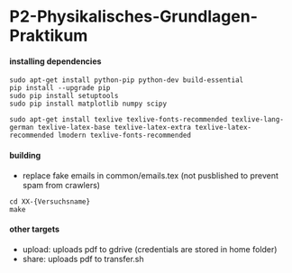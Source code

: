 # P2-Physikalisches-Grundlagen-Praktikum

#### installing dependencies
```
sudo apt-get install python-pip python-dev build-essential
pip install --upgrade pip
sudo pip install setuptools
sudo pip install matplotlib numpy scipy

sudo apt-get install texlive texlive-fonts-recommended texlive-lang-german texlive-latex-base texlive-latex-extra texlive-latex-recommended lmodern texlive-fonts-recommended
```

#### building
* replace fake emails in common/emails.tex (not pusblished to prevent spam from crawlers)
```
cd XX-{Versuchsname}
make
```

#### other targets
* upload: uploads pdf to gdrive (credentials are stored in home folder)
* share: uploads pdf to transfer.sh
